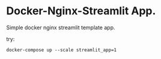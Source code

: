 # Docker-Nginx-Streamlit App.

Simple docker nginx streamlit template app.

try:
```
docker-compose up --scale streamlit_app=1
```
